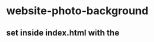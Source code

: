 # website-photo-background
## set inside index.html with the <style> tag
<!DOCTYPE html>
<header>

    <style>
                body{
                    background-image: url('https://sudo-self.github.io/assets/HTML&CSS.png');
                    background-repeat: no-repeat;
                    background-size: 100%;
                    background-attachment: fixed;
                }
    </style> 

</head>
